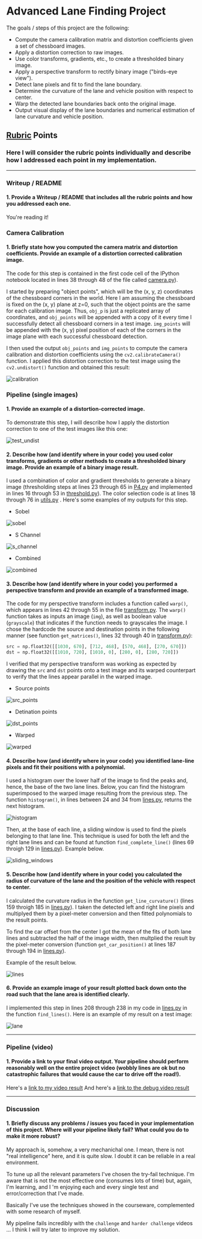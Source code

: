 # Advanced Lane Finding Project

The goals / steps of this project are the following:

* Compute the camera calibration matrix and distortion coefficients given a set of chessboard images.
* Apply a distortion correction to raw images.
* Use color transforms, gradients, etc., to create a thresholded binary image.
* Apply a perspective transform to rectify binary image ("birds-eye view").
* Detect lane pixels and fit to find the lane boundary.
* Determine the curvature of the lane and vehicle position with respect to center.
* Warp the detected lane boundaries back onto the original image.
* Output visual display of the lane boundaries and numerical estimation of lane curvature and vehicle position.

[//]: # (Image References)

[calibration]: ./output_images/tests/undistorted.jpg "Undistorted"
[test_undist]: ./output_images/undistorted_test1.jpg "Road Transformed"
[sobel]: ./output_images/sobel_test4.jpg "Sobel Example"
[s_channel]: ./output_images/s_channel_test4.jpg "S Channel Example"
[combined]: ./output_images/combined_test4.jpg "Combined Example"
[src_points]: ./output_images/points/points_straight_lines2.jpg "Source points"
[dst_points]: ./output_images/points/dst_points_straight_lines2.jpg "Destination points"
[warped]: ./output_images/warped_straight_lines2.jpg "Warped Example"
[histogram]: ./output_images/histogram_test2.jpg "Hitogram Windows"
[sliding_windows]: ./output_images/lines_test2.jpg "Sliding Windows Example"
[lines]: ./output_images/output_test2.jpg "Lines Detected Example"
[lane]: ./output_images/result_straight_lines1.jpg "Lane Detected Example"
[video_output]: ./output.mp4 "Video Result"

## [Rubric](https://review.udacity.com/#!/rubrics/571/view) Points
### Here I will consider the rubric points individually and describe how I addressed each point in my implementation.  

---
### Writeup / README

#### 1. Provide a Writeup / README that includes all the rubric points and how you addressed each one.
You're reading it!

### Camera Calibration

#### 1. Briefly state how you computed the camera matrix and distortion coefficients. Provide an example of a distortion corrected calibration image.
The code for this step is contained in the first code cell of the IPython notebook located in lines 38 through 48 of the file called [camera.py](./AdvLaneFinding/camera.py)).  

I started by preparing "object points", which will be the (x, y, z) coordinates of the chessboard corners in the world. Here I am assuming the chessboard is fixed on the (x, y) plane at z=0, such that the object points are the same for each calibration image.  Thus, `obj_p` is just a replicated array of coordinates, and `obj_points` will be appended with a copy of it every time I successfully detect all chessboard corners in a test image.  `img_points` will be appended with the (x, y) pixel position of each of the corners in the image plane with each successful chessboard detection.  

I then used the output `obj_points` and `img_points` to compute the camera calibration and distortion coefficients using the `cv2.calibrateCamera()` function.  I applied this distortion correction to the test image using the `cv2.undistort()` function and obtained this result: 

![calibration]

### Pipeline (single images)

#### 1. Provide an example of a distortion-corrected image.
To demonstrate this step, I will describe how I apply the distortion correction to one of the test images like this one:

![test_undist]

#### 2. Describe how (and identify where in your code) you used color transforms, gradients or other methods to create a thresholded binary image.  Provide an example of a binary image result.
I used a combination of color and gradient thresholds to generate a binary image (thresholding steps at lines 23 through 65 in [P4.py](./P4.py) and implemented in lines 16 through 53 in [threshold.py](./AdvLaneFinding/threshold.py)). The color selection code is at lines 18 through 76 in [utils.py](./AdvLaneFinding/utils.py) .  Here's some examples of my outputs for this step.

- Sobel

![sobel]

- S Channel

![s_channel]

- Combined

![combined]

#### 3. Describe how (and identify where in your code) you performed a perspective transform and provide an example of a transformed image.
The code for my perspective transform includes a function called `warp()`, which appears in lines 42 through 55 in the file [transform.py](./AdvLaneFinding/transofrm.py).  The `warp()` function takes as inputs an image (`img`), as well as boolean value (`grayscale`) that indicates if the function needs to grayscales the image. I chose the hardcode the source and destination points in the following manner (see function `get_matrices()`, lines 32 through 40 in [transform.py](./AdvLaneFinding/transofrm.py)):

```python
src = np.float32([[1030, 670], [712, 468], [570, 468], [270, 670]])
dst = np.float32([[1010, 720], [1010, 0], [280, 0], [280, 720]])
```

I verified that my perspective transform was working as expected by drawing the `src` and `dst` points onto a test image and its warped counterpart to verify that the lines appear parallel in the warped image.

- Source points

![src_points]

- Detination points

![dst_points]

- Warped

![warped]

#### 4. Describe how (and identify where in your code) you identified lane-line pixels and fit their positions with a polynomial.

I used a histogram over the lower half of the image to find the peaks and, hence, the base of the two lane lines. Below, you can find the histogram superimposed to the warped image resulting from the previous step. The function `histogram()`, in lines between 24 and 34 from [lines.py](./AdvLaneFinding/lines.py), returns the next histogram.

![histogram]

Then, at the base of each line, a sliding window is used to find the pixels belonging to that lane line. This technique is used for both the left and the right lane lines and can be found at function `find_complete_line()` (lines 69 throigh 129 in [lines.py](./AdvLaneFinding/lines.py)). Example below.

![sliding_windows]


#### 5. Describe how (and identify where in your code) you calculated the radius of curvature of the lane and the position of the vehicle with respect to center.

I calculated the curvature radius in the function `get_line_curvature()` (lines 159 throigh 185 in [lines.py](./AdvLaneFinding/lines.py)). I taken the detected left and right line pixels and multiplyed them by a pixel-meter conversion and then fitted polynomials to the result points.

To find the car offset from the center I got the mean of the fits of both lane lines and subtracted the half of the image width, then multplied the result by the pixel-meter conversion (function `get_car_position()` at lines 187 through 194 in [lines.py](./AdvLaneFinding/lines.py)).

Example of the result below.

![lines]

#### 6. Provide an example image of your result plotted back down onto the road such that the lane area is identified clearly.
I implemented this step in lines 208 through 238 in my code in [lines.py](./AdvLaneFinding/lines.py) in the function `find_lines()`.  Here is an example of my result on a test image:

![lane]

---

### Pipeline (video)

#### 1. Provide a link to your final video output.  Your pipeline should perform reasonably well on the entire project video (wobbly lines are ok but no catastrophic failures that would cause the car to drive off the road!).
Here's a [link to my video result](./output.mp4)
And here's a [link to the debug video result](./debug_output.mp4)

---

### Discussion

#### 1. Briefly discuss any problems / issues you faced in your implementation of this project.  Where will your pipeline likely fail?  What could you do to make it more robust?

My approach is, somehow, a very mechanichal one. I mean, there is not "real intelligence" here, and it is quite slow. I doubt it can be reliable in a real environment.

To tune up all the relevant parameters I've chosen the try-fail technique. I'm aware that is not the most effective one (consumes lots of time) but, again, I'm learning, and I 'm enjoying each and every single test and error/correction that I've made.

Basically I've use the techniques showed in the courseware, complemented with some research of myself.

My pipeline fails incredibly with the `challenge` and `harder challenge` videos ... I think I will try later to improve my solution.

